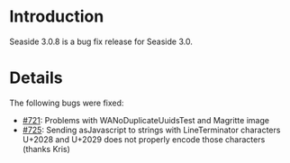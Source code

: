 # Introduction #
Seaside 3.0.8 is a bug fix release for Seaside 3.0.


# Details #

The following bugs were fixed:
  * [#721](https://github.com/SeasideSt/Seaside/issues/721): Problems with WANoDuplicateUuidsTest and Magritte image
  * [#725](https://github.com/SeasideSt/Seaside/issues/725): Sending asJavascript to strings with LineTerminator characters U+2028 and U+2029 does not properly encode those characters (thanks Kris)
